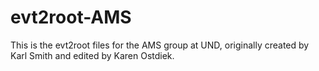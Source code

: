 # evt2root-AMS
This is the evt2root files for the AMS group at UND, originally created by Karl Smith and edited by Karen Ostdiek.
